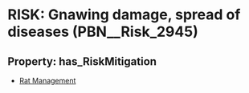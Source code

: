 # RISK: __Gnawing damage, spread of diseases__ (PBN__Risk_2945)

## Property: has_RiskMitigation

* [Rat Management](PBN__Mitigation_1147)

